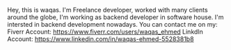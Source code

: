 Hey, this is waqas.
I'm Freelance developer, worked with many clients around the globe, I'm working as backend developer in software house.
I'm intersted in backend development nowadays.
You can contact me on my:
Fiverr Account:
  https://www.fiverr.com/users/waqas_ehmed
LinkdIn Account:
  https://www.linkedin.com/in/waqas-ehmed-5528381b8
